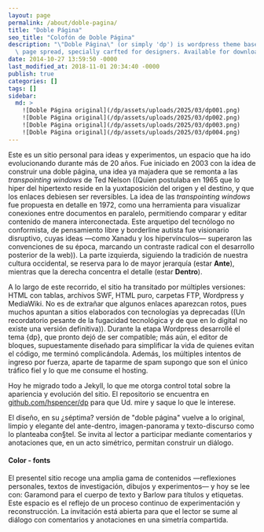 ```yaml
---
layout: page
permalink: /about/doble-pagina/
title: "Doble Página"
seo_title: "Colofón de Doble Página"
description: "\"Doble Página\" (or simply 'dp') is wordpress theme based on a double\
  \ page spread, specially carfted for designers. Available for download on Github."
date: 2014-10-27 13:59:50 -0000
last_modified_at: 2018-11-01 20:34:40 -0000
publish: true
categories: []
tags: []
sidebar: 
  md: >
    ![Doble Página original](/dp/assets/uploads/2025/03/dp001.png)
    ![Doble Página original](/dp/assets/uploads/2025/03/dp002.png)
    ![Doble Página original](/dp/assets/uploads/2025/03/dp003.png)
    ![Doble Página original](/dp/assets/uploads/2025/03/dp004.png)
---
```




Este es un sitio personal para ideas y experimentos, un espacio que ha ido evolucionando durante más de 20 años. Fue iniciado en 2003 con la idea de construir una doble página, una idea ya majadera que se remonta a las *transpointing windows* de Ted Nelson ((Quien postulaba en 1965 que lo hiper del hipertexto reside en la yuxtaposición del origen y el destino, y que los enlaces debiesen ser reversibles. La idea de las *transpointing windows* fue propuesta en detalle en 1972, como una herramienta para visualizar conexiones entre documentos en paralelo, permitiendo comparar y editar contenido de manera interconectada. Este arquetipo del tecnólogo no conformista, de pensamiento libre y borderline autista fue visionario disruptivo, cuyas ideas —como Xanadu y los hipervínculos— superaron las convenciones de su época, marcando un contraste radical con el desarrollo posterior de la web)). La parte izquierda, siguiendo la tradición de nuestra cultura occidental, se reserva para lo de mayor jerarquía (estar **Ante**), mientras que la derecha concentra el detalle (estar **Dentro**).

A lo largo de este recorrido, el sitio ha transitado por múltiples versiones: HTML con tablas, archivos SWF, HTML puro, carpetas FTP, Wordpress y MediaWiki. No es de extrañar que algunos enlaces aparezcan rotos, pues muchos apuntan a sitios elaborados con tecnologías ya deprecadas ((Un recordatorio pesante de la fugacidad tecnológica y de que en lo digital no existe una versión definitiva)). Durante la etapa Wordpress desarrollé el tema {dp}, que pronto dejó de ser compatible; más aún, el editor de bloques, supuestamente diseñado para simplificar la vida de quienes evitan el código, me terminó complicándola. Además, los múltiples intentos de ingreso por fuerza, aparte de taparme de spam supongo que son el único tráfico fiel y lo que me consume el hosting.

Hoy he migrado todo a Jekyll, lo que me otorga control total sobre la apariencia y evolución del sitio. El repositorio se encuentra en [github.com/hspencer/dp](https://github.com/hspencer/dp) para que Ud. mire y saque lo que le interese. 

El diseño, en su ¿séptima? versión de "doble página" vuelve a lo original, limpio y elegante del ante-dentro, imagen-panorama y texto-discurso como lo planteaba con§tel. Se invita al lector a participar mediante comentarios y anotaciones que, en un acto simétrico, permitan construir un diálogo. 

#### Color - fonts

El presentel sitio recoge una amplia gama de contenidos —reflexiones personales, textos de investigación, dibujos y experimentos— y hoy se lee con: Garamond para el cuerpo de texto y Barlow para títulos y etiquetas. Este espacio es el reflejo de un proceso continuo de experimentación y reconstrucción. La invitación está abierta para que el lector se sume al diálogo con comentarios y anotaciones en una simetría compartida.